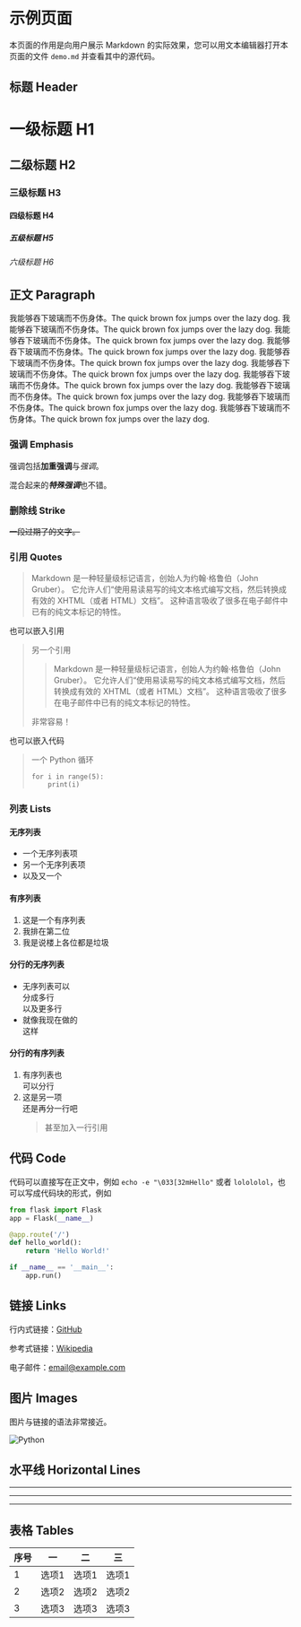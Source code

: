 # 示例页面

本页面的作用是向用户展示 Markdown 的实际效果，您可以用文本编辑器打开本页面的文件 `demo.md` 并查看其中的源代码。

## 标题 Header

# 一级标题 H1

## 二级标题 H2

### 三级标题 H3

#### 四级标题 H4

##### 五级标题 H5

###### 六级标题 H6

## 正文 Paragraph

我能够吞下玻璃而不伤身体。The quick brown fox jumps over the lazy dog. 我能够吞下玻璃而不伤身体。The quick brown fox jumps over the lazy dog. 我能够吞下玻璃而不伤身体。The quick brown fox jumps over the lazy dog. 我能够吞下玻璃而不伤身体。The quick brown fox jumps over the lazy dog. 我能够吞下玻璃而不伤身体。The quick brown fox jumps over the lazy dog. 我能够吞下玻璃而不伤身体。The quick brown fox jumps over the lazy dog. 我能够吞下玻璃而不伤身体。The quick brown fox jumps over the lazy dog. 我能够吞下玻璃而不伤身体。The quick brown fox jumps over the lazy dog. 我能够吞下玻璃而不伤身体。The quick brown fox jumps over the lazy dog. 我能够吞下玻璃而不伤身体。The quick brown fox jumps over the lazy dog. 

### 强调 Emphasis

强调包括**加重强调**与*强调*。

混合起来的***特殊强调***也不错。

### 删除线 Strike

~~一段过期了的文字。~~

### 引用 Quotes

> Markdown 是一种轻量级标记语言，创始人为约翰·格鲁伯（John Gruber）。
> 它允许人们“使用易读易写的纯文本格式编写文档，然后转换成有效的 XHTML（或者 HTML）文档”。
> 这种语言吸收了很多在电子邮件中已有的纯文本标记的特性。

也可以嵌入引用

> 另一个引用
> > Markdown 是一种轻量级标记语言，创始人为约翰·格鲁伯（John Gruber）。
> > 它允许人们“使用易读易写的纯文本格式编写文档，然后转换成有效的 XHTML（或者 HTML）文档”。
> > 这种语言吸收了很多在电子邮件中已有的纯文本标记的特性。
>
> 非常容易！

也可以嵌入代码

> 一个 Python 循环
>
>     for i in range(5):
>         print(i)
>

### 列表 Lists

#### 无序列表

* 一个无序列表项
* 另一个无序列表项
* 以及又一个

#### 有序列表

1. 这是一个有序列表
2. 我排在第二位
3. 我是说楼上各位都是垃圾

#### 分行的无序列表

* 无序列表可以  
  分成多行  
  以及更多行
* 就像我现在做的  
  这样

#### 分行的有序列表

1. 有序列表也  
   可以分行
2. 这是另一项  
   还是再分一行吧  
   > 甚至加入一行引用

## 代码 Code

代码可以直接写在正文中，例如 `echo -e "\033[32mHello"` 或者 `lolololol`，也可以写成代码块的形式，例如

```python
from flask import Flask
app = Flask(__name__)

@app.route('/')
def hello_world():
    return 'Hello World!'

if __name__ == '__main__':
    app.run()
```

## 链接 Links

行内式链接：[GitHub](https://github.com/)

参考式链接：[Wikipedia][1]

电子邮件：<email@example.com>

[1]: https://www.wikipedia.org/

## 图片 Images

图片与链接的语法非常接近。

![Python](https://www.python.org/static/img/python-logo-large.png "一张图片")

## 水平线 Horizontal Lines

***

---

* * *

## 表格 Tables

| 序号 | 一 | 二 | 三 |
|-|-|-|-|
| 1 | 选项1 | 选项1 | 选项1 |
| 2 | 选项2 | 选项2 | 选项2 |
| 3 | 选项3 | 选项3 | 选项3 |
